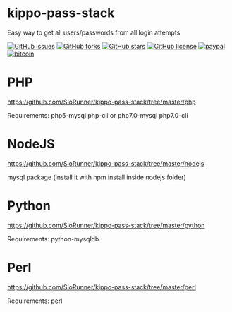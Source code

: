 # kippo-pass-stack
Easy way to get all users/passwords from all login attempts

[![GitHub issues](https://img.shields.io/github/issues/SloRunner/kippo-pass-stack.svg?style=plastic)](https://github.com/SloRunner/kippo-pass-stack/issues)
[![GitHub forks](https://img.shields.io/github/forks/SloRunner/kippo-pass-stack.svg?style=plastic)](https://github.com/SloRunner/kippo-pass-stack/network)
[![GitHub stars](https://img.shields.io/github/stars/SloRunner/kippo-pass-stack.svg?style=plastic)](https://github.com/SloRunner/kippo-pass-stack/stargazers)
[![GitHub license](https://img.shields.io/badge/license-MIT-blue.svg?style=plastic)](https://raw.githubusercontent.com/SloRunner/kippo-pass-stack/master/LICENSE)
[![paypal](https://img.shields.io/badge/paypal-donate-yellow.svg)](https://www.paypal.me/SloRunner)
[![bitcoin](https://img.shields.io/badge/bitcoin-donate-yellow.svg)](https://blockchain.info/address/1ATsojTcL1xgrEMUDZMNeprZk136VtjumQ)

# PHP
https://github.com/SloRunner/kippo-pass-stack/tree/master/php 

Requirements: php5-mysql php-cli or php7.0-mysql php7.0-cli

# NodeJS
https://github.com/SloRunner/kippo-pass-stack/tree/master/nodejs 

mysql package (install it with npm install inside nodejs folder)

# Python
https://github.com/SloRunner/kippo-pass-stack/tree/master/python 

Requirements: python-mysqldb


# Perl
https://github.com/SloRunner/kippo-pass-stack/tree/master/perl 

Requirements: perl
